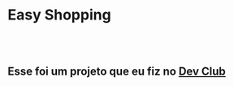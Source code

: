 <h1>Easy Shopping</h1>
<br>
<br>
<h2>Esse foi um projeto que eu fiz no <a href="https://rodolfomori.com.br/devclub">Dev Club</a></h2>
